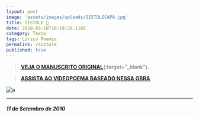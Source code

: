 ```yaml
---
layout: post
image: 'assets/images/uploads/SISTOLECAPA.jpg'
title: SÍSTOLE 🖤
date: 2018-03-18T18:19:28.110Z
category: Texto
tags: Lírico Poemia
permalink: /sistole
published: true
---
```

>[**VEJA O MANUSCRITO ORIGINAL**](assets/images/uploads/sistolemanuscrito.jpg){:target="_blank"}.

>[**ASSISTA AO VIDEOPOEMA BASEADO NESSA OBRA**](/SISTOLEvideopoema)

![a](assets/images/uploads/sistolefull.png)

---

##### *11 de Setembro de 2010*